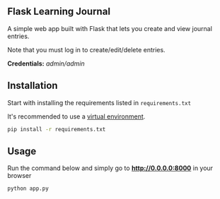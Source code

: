 ## Flask Learning Journal

A simple web app built with Flask that lets you create and view journal entries.

Note that you must log in to create/edit/delete entries.

**Credentials:** *admin/admin*

## Installation

Start with installing the requirements listed in `requirements.txt`

It's recommended to use a [virtual environment](https://virtualenv.pypa.io/en/latest/).

```bash
pip install -r requirements.txt
```

## Usage

Run the command below and simply go to **http://0.0.0.0:8000** in your browser

```bash
python app.py
```

